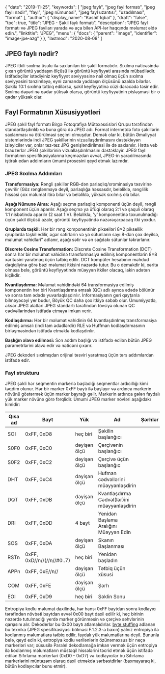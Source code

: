 {
  "date": "2019-11-25",
  "keywords": [
"jpeg faylı",
"jpeg fayl formatı",
"jpeg faylı nədir",
"fayl",
"jpeg nümunəsi",
"jpeg fayl uzantısı",
"uzadılması",
"format"
],
  "author": {
    "display_name": "Kashif Iqbal"
},
  "draft": "false",
  "toc": true,
  "title": "JPEG - Şəkil faylı formatı",
  "description": "JPEG fayl formatı və JPEG faylları yarada və aça bilən API-lər haqqında məlumat əldə edin.",
  "linktitle": "JPEG",
  "menu": {
    "docs": {
      "parent": "image",
      "identifier": "image-jpe-azg"
}
},
  "lastmod": "2020-08-08"
}

## JPEG faylı nədir? ##

JPEG itkili sıxılma üsulu ilə saxlanılan bir şəkil formatıdır. Sıxılma nəticəsində çıxan görüntü yaddaşın ölçüsü ilə görüntü keyfiyyəti arasında mübadilədir. İstifadəçilər istədiyiniz keyfiyyət səviyyəsinə nail olmaq üçün sıxılma səviyyəsini tənzimləyə, eyni zamanda yaddaşın ölçüsünü azalda bilərlər. Şəkilə 10:1 sıxılma tətbiq edilərsə, şəkil keyfiyyətinə cüzi dərəcədə təsir edir. Sıxılma dəyəri nə qədər yüksək olarsa, görüntü keyfiyyətinin pisləşməsi bir o qədər yüksək olar.

## Fayl Formatının Xüsusiyyətləri ##

JPEG şəkil fayl formatı Birgə Fotoqrafiya Mütəxəssisləri Qrupu tərəfindən standartlaşdırılıb və buna görə də JPEG adı. Format internetdə foto şəkillərin saxlanması və ötürülməsi seçimi olmuşdur. Demək olar ki, bütün Əməliyyat sistemlərində indi JPEG şəkillərinin vizuallaşdırılmasını dəstəkləyən izləyicilər var, onlar tez-tez JPG genişləndirilməsi ilə də saxlanılır. Hətta veb brauzerlər JPEG şəkillərinin vizuallaşdırılmasını dəstəkləyir. JPEG fayl formatının spesifikasiyalarına keçməzdən əvvəl, JPEG-in yaradılmasında iştirak edən addımların ümumi prosesini qeyd etmək lazımdır.

### JPEG Sıxılma Addımları ###

**Transformasiya:** Rəngli şəkillər RGB-dən parlaqlıq/xrominasiya təsvirinə çevrilir (Göz rənglənməyə deyil, parlaqlığa həssasdır, beləliklə, rənglilik hissəsi çox məlumat itirə bilər və beləliklə, yüksək sıxılmış ola bilər.

**Aşağı Nümunə Alma:** Aşağı seçmə parlaqlıq komponenti üçün deyil, rəngli komponent üçün aparılır. Aşağı seçmə ya üfüqi olaraq 2:1 və şaquli olaraq 1:1 nisbətində aparılır (2 saat 1 V). Beləliklə, 'y' komponentinə toxunulmadığı üçün şəkil ölçüsü azalır, görüntü keyfiyyətində nəzərəçarpacaq itki yoxdur.

**Qruplarda təşkil:** Hər bir rəng komponentinin pikselləri 8×2 piksellik qruplarda təşkil edilir, əgər sətirlərin və ya sütunların sayı 8-dən çox deyilsə, məlumat vahidləri” adlanır, aşağı sətir və ən sağdakı sütunlar təkrarlanır.

**Discrete Cosine Transformation:** Discrete Cosine Transformation (DCT) sonra hər bir məlumat vahidinə transformasiya edilmiş komponentlərin 8×8 xəritəsini yaratmaq üçün tətbiq edilir. DCT kompüter hesabının məhdud dəqiqliyinə görə bəzi məlumat itkisini nəzərdə tutur. Bu o deməkdir ki, xəritə olmasa belə, görüntü keyfiyyətində müəyyən itkilər olacaq, lakin adətən kiçikdir.

**Kvantlaşdırma:** Məlumat vahidindəki 64 transformasiya edilmiş komponentin hər biri Kvantlaşdırma əmsalı (QC) adlı ayrıca ədədə bölünür və sonra tam ədədə yuvarlaqlaşdırılır. İnformasiyanın geri qaytarıla bilməyəcəyi yer budur, Böyük QC daha çox itkiyə səbəb olur. Ümumiyyətlə, əksər JPEG alətləri JPEG standartı tərəfindən tövsiyə olunan QC cədvəllərindən istifadə etməyə imkan verir.

**Kodlaşdırma:** Hər bir məlumat vahidinin 64 kvantlaşdırılmış transformasiya edilmiş əmsalı (indi tam ədədlərdir) RLE və Huffman kodlaşdırmasının birləşməsindən istifadə etməklə kodlaşdırılır.

**Başlığın əlavə edilməsi:** Son addım başlığı və istifadə edilən bütün JPEG parametrlərini əlavə edir və nəticəni çıxarır.

JPEG dekoderi sıxılmışdan orijinal təsviri yaratmaq üçün tərs addımlardan istifadə edir.

### Fayl strukturu ###

JPEG şəkli hər seqmentin markerlə başladığı seqmentlər ardıcıllığı kimi təqdim olunur. Hər bir marker 0xFF baytı ilə başlayır və ardınca markerin növünü göstərmək üçün marker bayrağı gəlir. Markerin ardınca gələn faydalı yük marker növünə görə fərqlidir. Ümumi JPEG marker növləri aşağıdakı kimidir:

|Qısa ad|Bayt|Yük|Ad|Şərhlər
---|---|---|---|---|
|SOI|0xFF, 0xD8|heç biri|Şəkilin başlanğıcı|
|S0F0|0xFF, 0xC0|dəyişən ölçü|Çərçivənin başlanğıcı|
|S0F2|0xFF, 0xC2|dəyişən ölçü|Çərçivə üçün başlanğıc|
|DHT|0xFF, 0xC4|dəyişən ölçü|Hufman cədvəllərini müəyyənləşdirin|
|DQT|0xFF, 0xDB|dəyişən ölçü|Kvantlaşdırma Cədvəl(lər)ini müəyyənləşdirin|
|DRI|0xFF, 0xDD|4 bayt|Yenidən Başlama Aralığını Müəyyən Edin|
|SOS|0xFF, 0xDA|dəyişən ölçü|Skanın Başlanması|
|RSTn|0xFF, 0xD//n//(//n//#0..7)|heç biri|Yenidən başladın|
|APPn|0xFF, 0xE//n//|dəyişən ölçü|Tətbiq üçün xüsusi|
|COM|0xFF, 0xFE|dəyişən ölçü|Şərh|
|EOI|0xFF, 0xD9|heç biri|Şəklin Sonu|

Entropiya kodlu məlumat daxilində, hər hansı 0xFF baytdan sonra kodlayıcı tərəfindən növbəti baytdan əvvəl 0x00 bayt daxil edilir ki, heç birinin nəzərdə tutulmadığı yerdə marker görünməsin və çərçivə səhvlərinin qarşısını alır. Dekoderlər bu 0x00 baytı atlamalıdırlar. [byte stuffing](https://en.wikipedia.org/wiki/Byte_stuffing) adlanan bu texnika (JPEG spesifikasiyası bölməsi F.1.2.3-ə baxın) yalnız entropiya ilə kodlanmış məlumatlara tətbiq edilir, faydalı yük məlumatlarına deyil. Bununla belə, qeyd edin ki, entropiya kodlu verilənlərin özünəməxsus bir neçə markerləri var; xüsusilə Paralel dekodlamağa imkan vermək üçün entropiya ilə kodlanmış məlumatların müstəqil hissələrini təcrid etmək üçün istifadə edilən Sıfırlama markerləri (0xD0 - 0xD7) və kodlayıcılar bu Sıfırlama markerlərini müntəzəm olaraq daxil etməkdə sərbəstdirlər (baxmayaraq ki, bütün kodlayıcılar bunu etmir).

